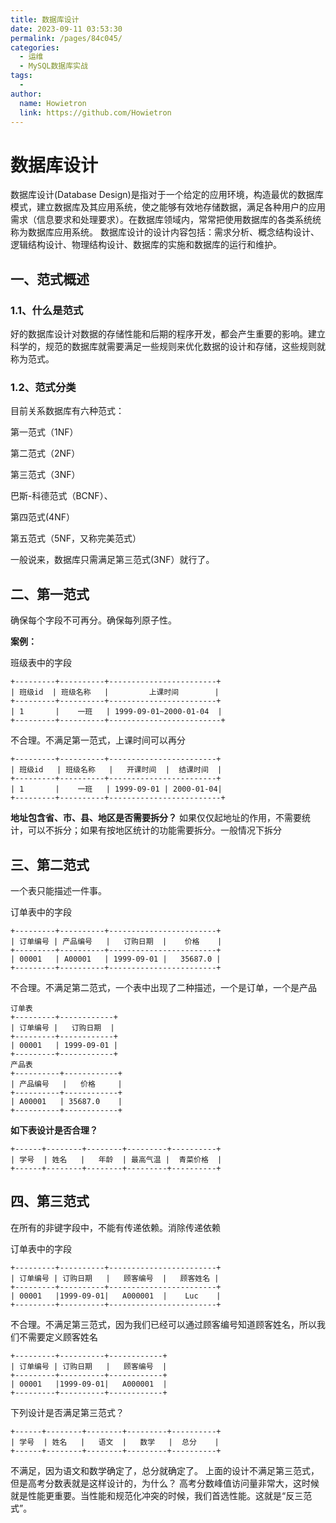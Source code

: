 ```yaml
---
title: 数据库设计
date: 2023-09-11 03:53:30
permalink: /pages/84c045/
categories:
  - 运维
  - MySQL数据库实战
tags:
  - 
author: 
  name: Howietron
  link: https://github.com/Howietron
---
```

# 数据库设计

数据库设计(Database Design)是指对于一个给定的应用环境，构造最优的数据库模式，建立数据库及其应用系统，使之能够有效地存储数据，满足各种用户的应用需求（信息要求和处理要求）。在数据库领域内，常常把使用数据库的各类系统统称为数据库应用系统。
数据库设计的设计内容包括：需求分析、概念结构设计、逻辑结构设计、物理结构设计、数据库的实施和数据库的运行和维护。

## 一、范式概述

### 1.1、什么是范式

好的数据库设计对数据的存储性能和后期的程序开发，都会产生重要的影响。建立科学的，规范的数据库就需要满足一些规则来优化数据的设计和存储，这些规则就称为范式。

### 1.2、范式分类

目前关系数据库有六种范式：

第一范式（1NF）

第二范式（2NF）

第三范式（3NF）

巴斯-科德范式（BCNF）、

第四范式(4NF）

第五范式（5NF，又称完美范式）

一般说来，数据库只需满足第三范式(3NF）就行了。

## 二、第一范式

确保每个字段不可再分。确保每列原子性。

**案例：**

班级表中的字段

```mysql
+---------+----------+------------------------+
| 班级id  | 班级名称   |         上课时间        |
+---------+----------+------------------------+
| 1       |    一班   | 1999-09-01~2000-01-04  |
+---------+----------+-------------------------+
```

不合理。不满足第一范式，上课时间可以再分

```mysql
+---------+----------+------------------------+
| 班级id   | 班级名称   |   开课时间  |  结课时间  |
+---------+----------+------------------------+
| 1       |    一班   | 1999-09-01 | 2000-01-04|
+---------+----------+-------------------------+
```

**地址包含省、市、县、地区是否需要拆分？**
如果仅仅起地址的作用，不需要统计，可以不拆分；如果有按地区统计的功能需要拆分。一般情况下拆分

## 三、第二范式

一个表只能描述一件事。

订单表中的字段

```mysql
+---------+----------+------------------------+
| 订单编号 | 产品编号   |   订购日期  |    价格    |
+---------+----------+------------------------+
| 00001   | A00001   | 1999-09-01 |   35687.0 |
+---------+----------+------------------------+
```

不合理。不满足第二范式，一个表中出现了二种描述，一个是订单，一个是产品

```mysql
订单表
+---------+------------+
| 订单编号 |   订购日期  |
+---------+------------+
| 00001   | 1999-09-01 | 
+---------+------------+
产品表
+----------+------------+
| 产品编号   |   价格     |
+----------+------------+
| A00001   | 35687.0    |
+----------+------------+
```

**如下表设计是否合理？**

```
+------+--------+--------+---------+----------+
| 学号  | 姓名   |   年龄  | 最高气温 |  青菜价格  | 
+------+--------+--------+---------+----------+
```

## 四、第三范式

在所有的非键字段中，不能有传递依赖。消除传递依赖

订单表中的字段

```
+---------+----------+------------------------+
| 订单编号 | 订购日期   |   顾客编号  |   顾客姓名 |
+---------+----------+------------------------+
| 00001   |1999-09-01|   A000001  |    Luc    |
+---------+----------+------------------------+
```

不合理。不满足第三范式，因为我们已经可以通过顾客编号知道顾客姓名，所以我们不需要定义顾客姓名

```
+---------+----------+------------+
| 订单编号 | 订购日期   |   顾客编号  | 
+---------+----------+------------+
| 00001   |1999-09-01|   A000001  | 
+---------+----------+------------+
```

下列设计是否满足第三范式？

```
+------+--------+--------+---------+----------+
| 学号  | 姓名   |   语文  |   数学   |  总分    | 
+------+--------+--------+---------+----------+
```

不满足，因为语文和数学确定了，总分就确定了。
上面的设计不满足第三范式，但是高考分数表就是这样设计的，为什么？
高考分数峰值访问量非常大，这时候就是性能更重要。当性能和规范化冲突的时候，我们首选性能。这就是“反三范式”。